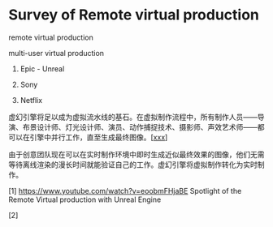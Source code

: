 # Survey of Remote virtual production


remote virtual production

multi-user virtual production

1. Epic - Unreal 






3. Sony



4. Netflix


虚幻引擎将足以成为虚拟流水线的基石。在虚拟制作流程中，所有制作人员——导演、布景设计师、灯光设计师、演员、动作捕捉技术、摄影师、声效艺术师——都可以在引擎中并行工作，直至生成最终图像。[[xxx](https://www.unrealengine.com/zh-CN/blog/multi-user-collaboration-and-unreal-engine-real-time-production)]



由于创意团队现在可以在实时制作环境中即时生成近似最终效果的图像，他们无需等待离线渲染的漫长时间就能验证自己的工作。虚幻引擎将虚拟制作转化为实时制作。


[1] https://www.youtube.com/watch?v=eoobmFHjaBE  Spotlight of the Remote Virtual production with Unreal Engine

[2] 

